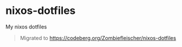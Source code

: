 # nixos-dotfiles

My nixos dotfiles

> Migrated to https://codeberg.org/Zombiefleischer/nixos-dotfiles
